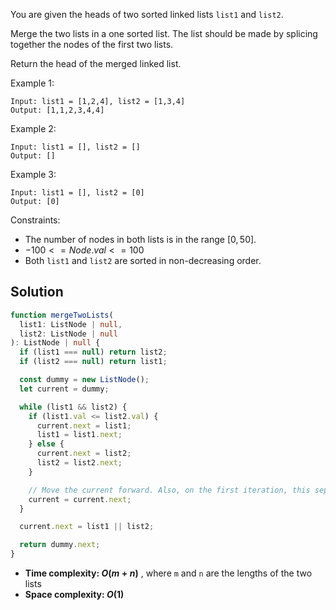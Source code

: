 You are given the heads of two sorted linked lists `list1` and `list2`.

Merge the two lists in a one sorted list. The list should be made by splicing together the nodes of the first two lists.

Return the head of the merged linked list.

Example 1:

```
Input: list1 = [1,2,4], list2 = [1,3,4]
Output: [1,1,2,3,4,4]
```

Example 2:

```
Input: list1 = [], list2 = []
Output: []
```

Example 3:

```
Input: list1 = [], list2 = [0]
Output: [0]
```

Constraints:

- The number of nodes in both lists is in the range $[0, 50]$.
- $-100 <= Node.val <= 100$
- Both `list1` and `list2` are sorted in non-decreasing order.

## Solution

```ts
function mergeTwoLists(
  list1: ListNode | null,
  list2: ListNode | null
): ListNode | null {
  if (list1 === null) return list2;
  if (list2 === null) return list1;

  const dummy = new ListNode();
  let current = dummy;

  while (list1 && list2) {
    if (list1.val <= list2.val) {
      current.next = list1;
      list1 = list1.next;
    } else {
      current.next = list2;
      list2 = list2.next;
    }

    // Move the current forward. Also, on the first iteration, this separates the dummy from current.
    current = current.next;
  }

  current.next = list1 || list2;

  return dummy.next;
}
```

- **Time complexity: $O(m + n)$** , where `m` and `n` are the lengths of the two lists
- **Space complexity: $O(1)$**
